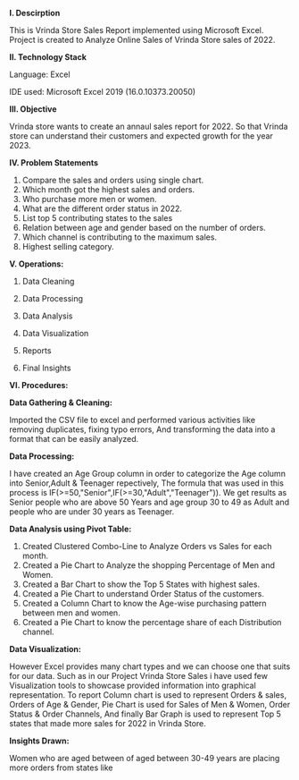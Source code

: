 **I. Descirption** 

This is Vrinda Store Sales Report implemented using Microsoft Excel. Project is created to Analyze Online Sales of Vrinda Store sales of 2022.


**II. Technology Stack**

Language: Excel

IDE used: Microsoft Excel 2019 (16.0.10373.20050)


**III. Objective**

Vrinda store wants to create an annaul sales report for 2022.
So that Vrinda store can understand their customers and expected growth for the year 2023.


**IV. Problem Statements**

 1. Compare the sales and orders using single chart.
 2. Which month got the highest sales and orders.
 3. Who purchase more men or women.
 4. What are the different order status in 2022.
 5. List top 5 contributing states to the sales
 6. Relation between age and gender based on the number of orders.
 7. Which channel is contributing to the maximum sales.
 8. Highest selling category.

**V. Operations:**

 1. Data Cleaning

 2. Data Processing

 3. Data Analysis

 4. Data Visualization

 5. Reports

 6. Final Insights


 **VI. Procedures:** 

 **Data Gathering & Cleaning:**

 Imported the CSV file to excel and performed various activities like removing duplicates, fixing typo errors, 
 And transforming the data into a format that can be easily analyzed.

**Data Processing:**

I have created an Age Group column in order to categorize the Age column into Senior,Adult & Teenager repectively,
The formula that was used in this process is IF(>=50,"Senior",IF(>=30,"Adult","Teenager")). We get results as Senior people
who are above 50 Years and age group 30 to 49 as Adult and people who are under 30 years as Teenager.


**Data Analysis using Pivot Table:**

1. Created Clustered Combo-Line to Analyze Orders vs Sales for each month.
2. Created a Pie Chart to Analyze the shopping Percentage of Men and Women.
3. Created a Bar Chart to show the Top 5 States with highest sales.
4. Created a Pie Chart to understand Order Status of the customers.
5. Created a Column Chart to know the Age-wise purchasing pattern between men and women.
6. Created a Pie Chart to know the percentage share of each Distribution channel.



 **Data Visualization:**

 However Excel provides many chart types and we can choose one that suits for our data. Such as in our Project Vrinda Store Sales i have used few Visualization 
 tools to showcase provided information into graphical representation. To report Column chart is used to represent Orders & sales, Orders of Age & Gender,
 Pie Chart is used for Sales of Men & Women, Order Status & Order Channels, And finally Bar Graph is used to represent Top 5 states that made more sales for 2022 in Vrinda Store.


 **Insights Drawn:**

 Women who are aged between of aged between 30-49 years are placing more orders from states like

